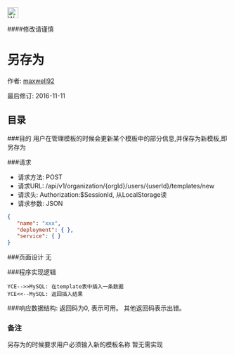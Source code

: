 <img src="http://kubernetes.io/kubernetes/img/warning.png" alt="WARNING" width="25" height="25"> 

####修改请谨慎

另存为
==============

作者: [maxwell92](https://github.com/maxwell92)

最后修订: 2016-11-11

目录
--------------
###目的
用户在管理模板的时候会更新某个模板中的部分信息,并保存为新模板,即另存为

###请求

* 请求方法: POST 
* 请求URL: /api/v1/organization/{orgId}/users/{userId}/templates/new
* 请求头: Authorization:$SessionId, 从LocalStorage读  
* 请求参数: 
JSON
```json
{
   "name": "xxx",
   "deployment": { },
   "service": { }
}
```


###页面设计 
无


###程序实现逻辑
```Title: 另存为(同创建模板) 
YCE-->>MySQL: 在template表中插入一条数据  
YCE<<--MySQL: 返回插入结果 
```

###响应数据结构: 
返回码为0, 表示可用。
其他返回码表示出错。

### 备注
另存为的时候要求用户必须输入新的模板名称
暂无需实现
